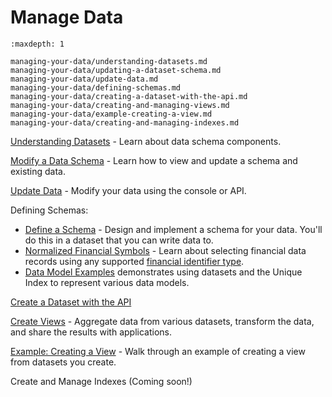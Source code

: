 # Manage Data


```{toctree}
:maxdepth: 1

managing-your-data/understanding-datasets.md
managing-your-data/updating-a-dataset-schema.md
managing-your-data/update-data.md
managing-your-data/defining-schemas.md
managing-your-data/creating-a-dataset-with-the-api.md
managing-your-data/creating-and-managing-views.md
managing-your-data/example-creating-a-view.md
managing-your-data/creating-and-managing-indexes.md
```

[Understanding Datasets](./managing-your-data/understanding-datasets.md) - Learn about data schema components.

[Modify a Data Schema](./managing-your-data/updating-a-dataset-schema.md) - Learn how to view and update a schema and existing data.

[Update Data](./managing-your-data/update-data.md) - Modify your data using the console or API.

Defining Schemas:

- [Define a Schema](./managing-your-data/defining-schemas/define-a-schema.md) - Design and implement a schema for your data. You'll do this in a dataset that you can write data to.
- [Normalized Financial Symbols](./using-core-data/using-normalized-financial-data.md) - Learn about selecting financial data records using any supported [financial identifier type](../reference/financial-identifiers.md).
- [Data Model Examples](./managing-your-data/defining-schemas/data-model-examples.md) demonstrates using datasets and the Unique Index to represent various data models.

[Create a Dataset with the API](./managing-your-data/creating-a-dataset-with-the-api.md)

[Create Views](./managing-your-data/creating-and-managing-views.md) - Aggregate data from various datasets, transform the data, and share the results with applications.

[Example: Creating a View](./managing-your-data/example-creating-a-view.md) - Walk through an example of creating a view from datasets you create.

Create and Manage Indexes (Coming soon!)
